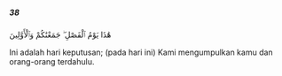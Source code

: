 ##### 38

<span class="ayah">هَٰذَا يَوْمُ ٱلْفَصْلِ ۖ جَمَعْنَٰكُمْ وَٱلْأَوَّلِينَ</span>

<span class="ayah_translation">Ini adalah hari keputusan; (pada hari ini) Kami mengumpulkan kamu dan orang-orang terdahulu.</span>
